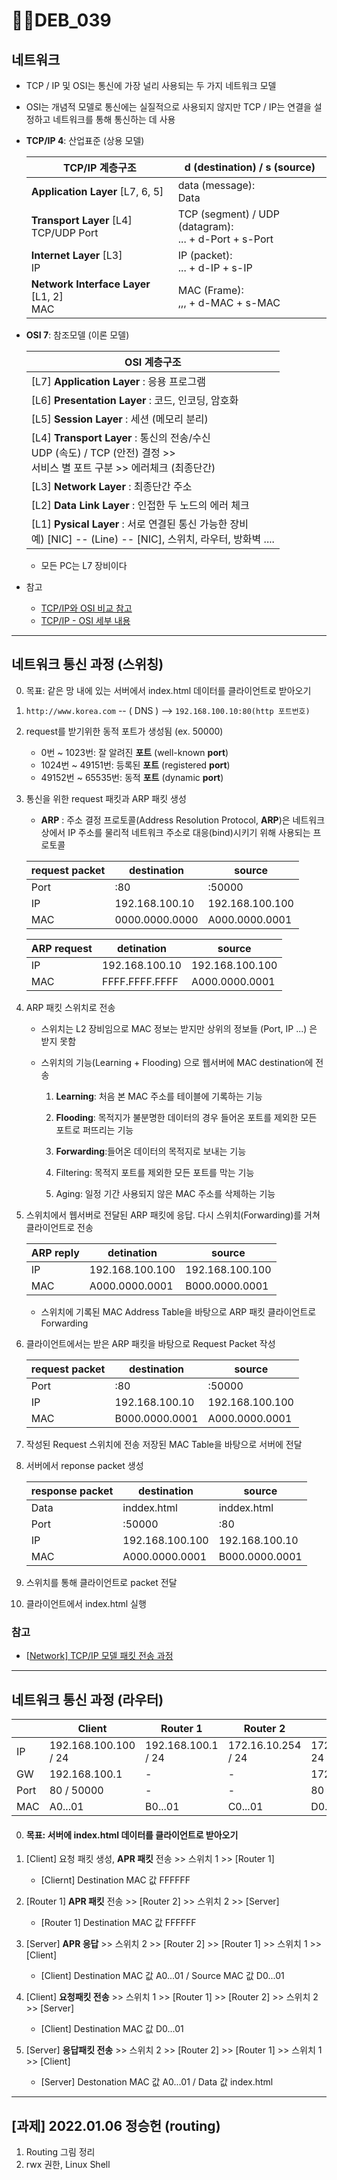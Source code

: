 # DEB_039



## 네트워크

* TCP / IP 및 OSI는 통신에 가장 널리 사용되는 두 가지 네트워크 모델
* OSI는 개념적 모델로 통신에는 실질적으로 사용되지 않지만 TCP / IP는 연결을 설정하고 네트워크를 통해 통신하는 데 사용

* **TCP/IP 4**: 산업표준 (상용 모델)

  | TCP/IP 계층구조                              | d (destination) / s (source)                                 |
  | -------------------------------------------- | ------------------------------------------------------------ |
  | **Application Layer** [L7, 6, 5]             | data (message):<br />    Data                                |
  | **Transport Layer**  [L4]<br />TCP/UDP Port  | TCP (segment) / UDP (datagram):<br />    ... + d-Port + s-Port |
  | **Internet Layer** [L3]<br />IP              | IP (packet): <br />    ... + d-IP + s-IP                     |
  | **Network Interface Layer** [L1, 2]<br />MAC | MAC (Frame):<br />    ,,, + d-MAC + s-MAC                    |

  

* **OSI 7**: 참조모델 (이론 모델)

  | OSI 계층구조                                                 |
  | ------------------------------------------------------------ |
  | [L7] **Application Layer** : 응용 프로그램                   |
  | [L6] **Presentation Layer** : 코드, 인코딩, 암호화           |
  | [L5] **Session Layer** : 세션 (메모리 분리)                  |
  | [L4] **Transport Layer** : 통신의 전송/수신<br />    UDP (속도) / TCP (안전) 결정 >> <br />    서비스 별 포트 구분 >> 에러체크 (최종단간) |
  | [L3] **Network Layer** : 최종단간 주소                       |
  | [L2] **Data Link Layer** : 인접한 두 노드의 에러 체크        |
  | [L1] **Pysical Layer** : 서로 연결된 통신 가능한 장비 <br />    예) [NIC] -- (Line) -- [NIC], 스위치, 라우터, 방화벽 .... |

  * 모든 PC는 L7 장비이다

* 참고

  * [TCP/IP와 OSI 비교 참고](https://ko.gadget-info.com/difference-between-tcp-ip)
  * [TCP/IP - OSI 세부 내용](https://goitgo.tistory.com/25)

---

## 네트워크 통신 과정 (스위칭)

0. 목표: 같은 망 내에 있는 서버에서 index.html 데이터를 클라이언트로 받아오기

1. `http://www.korea.com` -- ( DNS ) --> `192.168.100.10:80(http 포트번호)`

2. request를 받기위한 동적 포트가 생성됨 (ex. 50000)

   - 0번 ~ 1023번: 잘 알려진 **포트** (well-known **port**)
   - 1024번 ~ 49151번: 등록된 **포트** (registered **port**)
   - 49152번 ~ 65535번: 동적 **포트** (dynamic **port**)

3. 통신을 위한 request 패킷과 ARP 패킷 생성

   * **ARP** : 주소 결정 프로토콜(Address Resolution Protocol, **ARP**)은 네트워크 상에서 IP 주소를 물리적 네트워크 주소로 대응(bind)시키기 위해 사용되는 프로토콜

   | request packet | destination    | source          |
   | -------------- | -------------- | --------------- |
   | Port           | :80            | :50000          |
   | IP             | 192.168.100.10 | 192.168.100.100 |
   | MAC            | 0000.0000.0000 | A000.0000.0001  |

   | ARP request | detination     | source          |
   | ----------- | -------------- | --------------- |
   | IP          | 192.168.100.10 | 192.168.100.100 |
   | MAC         | FFFF.FFFF.FFFF | A000.0000.0001  |

4. ARP 패킷 스위치로 전송

   * 스위치는 L2 장비임으로 MAC 정보는 받지만 상위의 정보들 (Port, IP ...) 은 받지 못함

   * 스위치의 기능(Learning + Flooding) 으로 웹서버에 MAC destination에 전송

     1. **Learning**: 처음 본 MAC 주소를 테이블에 기록하는 기능

     2. **Flooding**: 목적지가 불분명한 데이터의 경우 들어온 포트를 제외한 모든 포트로 퍼뜨리는 기능
     3. **Forwarding**:들어온 데이터의 목적지로 보내는 기능
     4. Filtering: 목적지 포트를 제외한 모든 포트를 막는 기능
     5. Aging: 일정 기간 사용되지 않은 MAC 주소를 삭제하는 기능

5. 스위치에서 웹서버로 전달된 ARP 패킷에 응답. 다시 스위치(Forwarding)를 거쳐 클라이언트로 전송

   | ARP reply | detination      | source          |
   | --------- | --------------- | --------------- |
   | IP        | 192.168.100.100 | 192.168.100.100 |
   | MAC       | A000.0000.0001  | B000.0000.0001  |

   * 스위치에 기록된 MAC Address Table을 바탕으로 ARP 패킷 클라이언트로 Forwarding

6. 클라이언트에서는 받은 ARP 패킷을 바탕으로 Request Packet 작성 

   | request packet | destination    | source          |
   | -------------- | -------------- | --------------- |
   | Port           | :80            | :50000          |
   | IP             | 192.168.100.10 | 192.168.100.100 |
   | MAC            | B000.0000.0001 | A000.0000.0001  |

7. 작성된 Request 스위치에 전송 저장된 MAC Table을 바탕으로 서버에 전달

8. 서버에서 reponse packet 생성

   | response packet | destination     | source         |
   | --------------- | --------------- | -------------- |
   | Data            | inddex.html     | inddex.html    |
   | Port            | :50000          | :80            |
   | IP              | 192.168.100.100 | 192.168.100.10 |
   | MAC             | A000.0000.0001  | B000.0000.0001 |

9. 스위치를 통해 클라이언트로 packet 전달

10. 클라이언트에서 index.html 실행

### 참고 

* [[Network\] TCP/IP 모델 패킷 전송 과정](https://icarus8050.tistory.com/103)

---

## 네트워크 통신 과정 (라우터)

|      | Client               | Router 1           | Router 2           | Server            |
| ---- | -------------------- | ------------------ | ------------------ | ----------------- |
| IP   | 192.168.100.100 / 24 | 192.168.100.1 / 24 | 172.16.10.254 / 24 | 172.16.10.10 / 24 |
| GW   | 192.168.100.1        | -                  | -                  | 172.16.10.254     |
| Port | 80 / 50000           | -                  | -                  | 80                |
| MAC  | A0...01              | B0...01            | C0...01            | D0...01           |

0. #### 목표: 서버에 index.html 데이터를 클라이언트로 받아오기

1. [Client] 요청 패킷 생성, **APR 패킷** 전송 >> 스위치 1 >> [Router 1]

   * [Cliernt] Destination MAC 값 FFFFFF

2. [Router 1] **APR 패킷** 전송 >>  [Router 2] >> 스위치 2 >> [Server]

   * [Router 1] Destination MAC 값 FFFFFF

3. [Server] **APR 응답** >> 스위치 2 >> [Router 2] >> [Router 1] >> 스위치 1 >> [Client]

   * [Client] Destination MAC 값 A0...01 / Source MAC 값 D0...01

4. [Client] **요청패킷 전송** >> 스위치 1 >> [Router 1] >> [Router 2] >> 스위치 2 >> [Server]

   * [Client] Destination MAC 값 D0...01

5. [Server] **응답패킷 전송** >> 스위치 2 >> [Router 2] >> [Router 1] >> 스위치 1 >> [Client]

   * [Server] Destonation MAC 값 A0...01 / Data 값 index.html



---

## [과제] 2022.01.06 정승헌 (routing)

1. Routing 그림 정리
2. rwx 권한, Linux Shell
